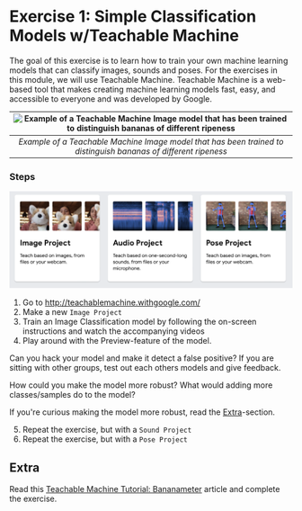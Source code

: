 # Exercise 1: Simple Classification Models w/Teachable Machine

The goal of this exercise is to learn how to train your own machine learning models that can classify images, sounds and poses. For the exercises in this module, we will use Teachable Machine. Teachable Machine is a web-based tool that makes creating machine learning models fast, easy, and accessible to everyone and was developed by Google.

| ![Example of a Teachable Machine Image model that has been trained to distinguish bananas of different ripeness](/assets/ex1-tm-banana.gif) |
| :-----------------------------------------------------------------------------------------------------------------------------------------: |
|               _Example of a Teachable Machine Image model that has been trained to distinguish bananas of different ripeness_               |

### Steps

![Screenshot from Teachable Machine website of different Project Types: Image, Sound, Pose](/assets/ex1-project-types.png)

1. Go to http://teachablemachine.withgoogle.com/
2. Make a new `Image Project`
3. Train an Image Classification model by following the on-screen instructions and watch the accompanying videos
4. Play around with the Preview-feature of the model.

Can you hack your model and make it detect a false positive? If you are sitting with other groups, test out each others models and give feedback.

How could you make the model more robust? What would adding more classes/samples do to the model?

If you're curious making the model more robust, read the [Extra](#extra)-section.

5. Repeat the exercise, but with a `Sound Project`
6. Repeat the exercise, but with a `Pose Project`

## Extra

Read this [Teachable Machine Tutorial: Bananameter](https://medium.com/@warronbebster/teachable-machine-tutorial-bananameter-4bfffa765866) article and complete the exercise.
